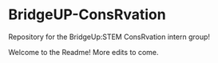 # BridgeUP-ConsRvation
Repository for the BridgeUp:STEM ConsRvation intern group!


Welcome to the Readme! More edits to come. 
